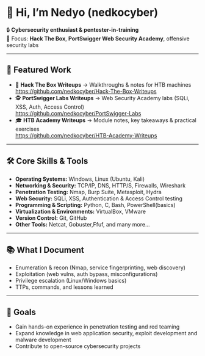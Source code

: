 # 👋 Hi, I’m Nedyo (nedkocyber)

🔒 **Cybersecurity enthusiast & pentester-in-training**  
🧪 Focus: **Hack The Box**, **PortSwigger Web Security Academy**, offensive security labs  

---

## 🚀 Featured Work
- 📝 **Hack The Box Writeups** → Walkthroughs & notes for HTB machines  
  https://github.com/nedkocyber/Hack-The-Box-Writeups
- 🕵️ **PortSwigger Labs Writeups** → Web Security Academy labs (SQLi, XSS, Auth, Access Control)  
  https://github.com/nedkocyber/PortSwigger-Labs
- 🎓 **HTB Academy Writeups** → Module notes, key takeaways & practical exercises  
  https://github.com/nedkocyber/HTB-Academy-Writeups

---

## 🛠️ Core Skills & Tools
- **Operating Systems:** Windows, Linux (Ubuntu, Kali)  
- **Networking & Security:** TCP/IP, DNS, HTTP/S, Firewalls, Wireshark  
- **Penetration Testing:** Nmap, Burp Suite, Metasploit, Hydra  
- **Web Security:** SQLi, XSS, Authentication & Access Control testing  
- **Programming & Scripting:** Python, C, Bash, PowerShell(basics)  
- **Virtualization & Environments:** VirtualBox, VMware
- **Version Control:** Git, GitHub  
- **Other Tools:** Netcat, Gobuster,Ffuf, and many more... 


---

## 📚 What I Document
- Enumeration & recon (Nmap, service fingerprinting, web discovery)
- Exploitation (web vulns, auth bypass, misconfigurations)
- Privilege escalation (Linux/Windows basics)
- TTPs, commands, and lessons learned

---

## 🎯 Goals
- Gain hands-on experience in penetration testing and red teaming  
- Expand knowledge in web application security, exploit development and malware development
- Contribute to open-source cybersecurity projects  
